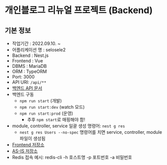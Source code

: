 # 개인블로그 리뉴얼 프로젝트 (Backend)

## 기본 정보

- 작업기간 : 2022.09.10. ~
- 어플리케이션 명 : selosele2
- Backend : Nest.js
- Frontend : Vue
- DBMS : MariaDB
- ORM : TypeORM
- Port: 3000
- API URI: ```/api/**```
- [백엔드 API 문서](http://localhost:3000/api-docs)
- 백엔드 구동
  - ```npm run start``` (개발)
  - ```npm run start:dev``` (watch 모드)
  - ```npm run start:prod``` (운영)
    - 추후 ```npm start```로 매핑해야 함!
- module, controller, service 일괄 생성 명령어: ```nest g res```
  - ```nest g res Users --no-spec``` 명령어를 치면 service, controller, module 파일이 생성됨
- [Frontend 저장소](https://github.com/selosele/selosele2-frontend)
- [AS-IS 저장소](https://github.com/selosele/devblog)
- Redis 접속 예시: redis-cli -h 호스트명 -p 포트번호 -a 비밀번호
